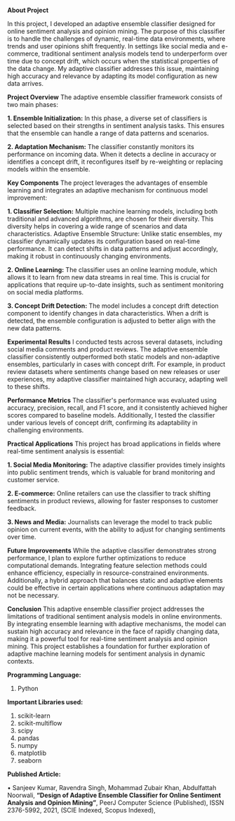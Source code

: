 **About Project**

In this project, I developed an adaptive ensemble classifier designed for online sentiment analysis and opinion mining. The purpose of this classifier is to handle the challenges of dynamic, real-time data environments, where trends and user opinions shift frequently. In settings like social media and e-commerce, traditional sentiment analysis models tend to underperform over time due to concept drift, which occurs when the statistical properties of the data change. My adaptive classifier addresses this issue, maintaining high accuracy and relevance by adapting its model configuration as new data arrives.

**Project Overview**
The adaptive ensemble classifier framework consists of two main phases:

**1. Ensemble Initialization:** In this phase, a diverse set of classifiers is selected based on their strengths in sentiment analysis tasks. This ensures that the ensemble can handle a range of data patterns and scenarios.

**2. Adaptation Mechanism:** The classifier constantly monitors its performance on incoming data. When it detects a decline in accuracy or identifies a concept drift, it reconfigures itself by re-weighting or replacing models within the ensemble.

**Key Components**
The project leverages the advantages of ensemble learning and integrates an adaptive mechanism for continuous model improvement:

**1. Classifier Selection:** Multiple machine learning models, including both traditional and advanced algorithms, are chosen for their diversity. This diversity helps in covering a wide range of scenarios and data characteristics.
Adaptive Ensemble Structure: Unlike static ensembles, my classifier dynamically updates its configuration based on real-time performance. It can detect shifts in data patterns and adjust accordingly, making it robust in continuously changing environments.

**2. Online Learning:** The classifier uses an online learning module, which allows it to learn from new data streams in real time. This is crucial for applications that require up-to-date insights, such as sentiment monitoring on social media platforms.

**3. Concept Drift Detection:** The model includes a concept drift detection component to identify changes in data characteristics. When a drift is detected, the ensemble configuration is adjusted to better align with the new data patterns.

**Experimental Results**
I conducted tests across several datasets, including social media comments and product reviews. The adaptive ensemble classifier consistently outperformed both static models and non-adaptive ensembles, particularly in cases with concept drift. For example, in product review datasets where sentiments change based on new releases or user experiences, my adaptive classifier maintained high accuracy, adapting well to these shifts.

**Performance Metrics**
The classifier's performance was evaluated using accuracy, precision, recall, and F1 score, and it consistently achieved higher scores compared to baseline models. Additionally, I tested the classifier under various levels of concept drift, confirming its adaptability in challenging environments.

**Practical Applications**
This project has broad applications in fields where real-time sentiment analysis is essential:

**1. Social Media Monitoring:** The adaptive classifier provides timely insights into public sentiment trends, which is valuable for brand monitoring and customer service.

**2. E-commerce:** Online retailers can use the classifier to track shifting sentiments in product reviews, allowing for faster responses to customer feedback.

**3. News and Media:** Journalists can leverage the model to track public opinion on current events, with the ability to adjust for changing sentiments over time.

**Future Improvements**
While the adaptive classifier demonstrates strong performance, I plan to explore further optimizations to reduce computational demands. Integrating feature selection methods could enhance efficiency, especially in resource-constrained environments. Additionally, a hybrid approach that balances static and adaptive elements could be effective in certain applications where continuous adaptation may not be necessary.

**Conclusion**
This adaptive ensemble classifier project addresses the limitations of traditional sentiment analysis models in online environments. By integrating ensemble learning with adaptive mechanisms, the model can sustain high accuracy and relevance in the face of rapidly changing data, making it a powerful tool for real-time sentiment analysis and opinion mining. This project establishes a foundation for further exploration of adaptive machine learning models for sentiment analysis in dynamic contexts.

**Programming Language:**

  1. Python
     
**Important Libraries used:** 

  1. scikit-learn
  2. scikit-multiflow
  3. scipy
  4. pandas
  5. numpy
  6. matplotlib
  7. seaborn

**Published Article:**

•	Sanjeev Kumar, Ravendra Singh, Mohammad Zubair Khan, Abdulfattah Noorwali, **“Design of Adaptive Ensemble Classifier for Online Sentiment Analysis and Opinion Mining”**, PeerJ Computer Science (Published), ISSN 2376-5992, 2021, (SCIE Indexed, Scopus Indexed), 
